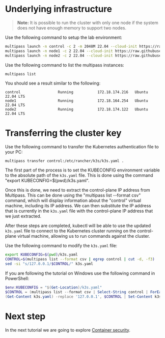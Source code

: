 Underlying infrastructure
===

> **Note:** It is possible to run the cluster with only one node if the system does not have enough memory to support two nodes.

Use the following command to setup the lab environment:
```bash
multipass launch -n control -c 2 -m 2048M 22.04 --cloud-init https://raw.githubusercontent.com/frozenprocess/Tigera-Presentations/conf42/2023-03-30.container-and-Kubernetes-security-policy-design/01.application-modernization/release/control-init.yaml
multipass launch -n node1 -c 2 22.04 --cloud-init https://raw.githubusercontent.com/frozenprocess/Tigera-Presentations/conf42/2023-03-30.container-and-Kubernetes-security-policy-design/01.application-modernization/release/node-init.yaml
multipass launch -n node2 -c 2 22.04 --cloud-init https://raw.githubusercontent.com/frozenprocess/Tigera-Presentations/conf42/2023-03-30.container-and-Kubernetes-security-policy-design/01.application-modernization/release/node-init.yaml
```

Use the following command to list the multipass instances:
```
multipass list
```

You should see a result similar to the following:
```
control                 Running           172.18.174.216   Ubuntu 22.04 LTS
node1                   Running           172.18.164.254   Ubuntu 22.04 LTS
node2                   Running           172.18.174.122   Ubuntu 22.04 LTS
```

Transferring the cluster key
===

Use the following command to transfer the Kubernetes authentication file to your PC:
```bash
multipass transfer control:/etc/rancher/k3s/k3s.yaml .
```

The first part of the process is to set the KUBECONFIG environment variable to the absolute path of the `k3s.yaml` file. This is done using the command "export KUBECONFIG=$(pwd)/k3s.yaml".

Once this is done, we need to extract the control-plane IP address from Multipass. This can be done using the "multipass list --format csv" command, which will display information about the "control" virtual machine, including its IP address. We can then substitute the IP address that is currently in the `k3s.yaml` file with the control-plane IP address that we just extracted.

After these steps are completed, kubectl will be able to use the updated `k3s.yaml` file to connect to the Kubernetes cluster running on the control-plane virtual machine, allowing us to run commands against the cluster.

Use the following command to modify the `k3s.yaml` file:
```bash
export KUBECONFIG=$(pwd)/k3s.yaml
CONTROL=$(multipass list --format csv | egrep control | cut -d, -f3)
sed -si "s/127.0.0.1/$CONTROL/" k3s.yaml
```


If you are following the tutorial on Windows use the following command in PowerShell: 
```powershell
$env:KUBECONFIG = "$(Get-Location)/k3s.yaml"
$CONTROL = (multipass list --format csv | Select-String control | ForEach-Object { $_.ToString().Split(",")[2] }).Trim()
(Get-Content k3s.yaml) -replace '127.0.0.1', $CONTROL | Set-Content k3s.yaml
```

Next step
===
In the next tutorial we are going to explore [Container security](../02.container-security/readme.md).
